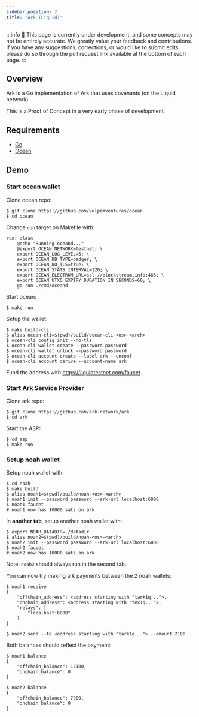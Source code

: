```yaml
---
sidebar_position: 2
title: 'Ark (Liquid)'
---
```


:::info
🚧 This page is currently under development, and some concepts may not be entirely accurate. We greatly value your feedback and contributions. If you have any suggestions, corrections, or would like to submit edits, please do so through the pull request link available at the bottom of each page.
:::

## Overview

Ark is a Go implementation of Ark that uses covenants (on the Liquid network).

This is a Proof of Concept in a very early phase of development.

## Requirements

- [Go](https://go.dev/doc/install)
- [Ocean](https://github.com/vulpemventures/ocean)

## Demo

### Start ocean wallet

Clone ocean repo:

```
$ git clone https://github.com/vulpemventures/ocean
$ cd ocean
```

Change `run` target on Makefile with:

```
run: clean
	@echo "Running oceand..."
	@export OCEAN_NETWORK=testnet; \
	export OCEAN_LOG_LEVEL=5; \
	export OCEAN_DB_TYPE=badger; \
	export OCEAN_NO_TLS=true; \
	export OCEAN_STATS_INTERVAL=120; \
	export OCEAN_ELECTRUM_URL=ssl://blockstream.info:465; \
	export OCEAN_UTXO_EXPIRY_DURATION_IN_SECONDS=60; \
	go run ./cmd/oceand
```

Start ocean:

```
$ make run
```

Setup the wallet:

```
$ make build-cli
$ alias ocean-cli=$(pwd)/build/ocean-cli-<os>-<arch>
$ ocean-cli config init --no-tls
$ ocean-cli wallet create --password password
$ ocean-cli wallet unlock --password password
$ ocean-cli account create --label ark --unconf
$ ocean-cli account derive --account-name ark
```

Fund the address with https://liquidtestnet.com/faucet.

### Start Ark Service Provider

Clone ark repo:

```
$ git clone https://github.com/ark-network/ark
$ cd ark
```

Start the ASP:

```
$ cd asp
$ make run
```

### Setup noah wallet

Setup noah wallet with:

```
$ cd noah
$ make build
$ alias noah1=$(pwd)/build/noah-<os>-<arch>
$ noah1 init --password password --ark-url localhost:6000
$ noah1 faucet
# noah1 now has 10000 sats on ark
```

In **another tab**, setup another noah wallet with:

```
$ export NOAH_DATADIR=./datadir
$ alias noah2=$(pwd)/build/noah-<os>-<arch>
$ noah2 init --password password --ark-url localhost:6000
$ noah2 faucet
# noah2 now has 10000 sats on ark
```

Note: `noah2` should always run in the second tab.

You can now try making ark payments between the 2 noah wallets:

```
$ noah1 receive
{
	"offchain_address": <address starting with "tark1q...">,
	"onchain_address": <address starting with "tex1q...">,
	"relays": [
		"localhost:6000"
	]
}
```

```
$ noah2 send --to <address starting with "tark1q..."> --amount 2100
```

Both balances should reflect the payment:

```
$ noah1 balance
{
	"offchain_balance": 12100,
	"onchain_balance": 0
}
```

```
$ noah2 balance
{
	"offchain_balance": 7900,
	"onchain_balance": 0
}
```
